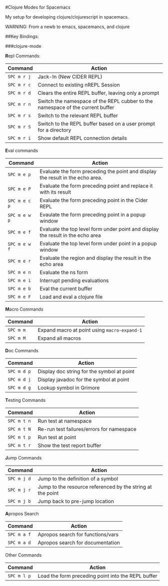 #Clojure Modes for Spacemacs

My setup for developing clojure/clojurescript in spacemacs. 

WARNING: From a newb to emacs, spacemancs, and clojure

##Key Bindings:

###clojure-mode

**R**epl Commands:

| Command     | Action |
| ----------- | ------ |
| `SPC m r j` | Jack-In (New CIDER REPL) |
| `SPC m r c` | Connect to existing nREPL Session |
| `SPC m r d` | Clears the entire REPL buffer, leaving only a prompt |
| `SPC m r n` | Switch the namespace of the REPL cubber to the namespace of the current buffer|
| `SPC m r s` | Switch to the relevant REPL buffer |
| `SPC m r S` | Switch to the REPL buffer based on a user prompt for a directory|
| `SPC m r i` | Show default REPL connection details |

**E**val commands

| Command | Action |
| ----------- | ------ |
| `SPC m e p` | Evaluate the form preceding the point and display the result in the echo area.|
| `SPC m e P` | Evaluate the form preceding point and replace it with its result |
| `SPC m e c p` | Evaluate the form preceding point in the Cider REPL |
| `SPC m e w p` | Evaulate the form preceding point in a popup window |
| `SPC m e f` | Evaluate the top level form under point and display the result in the echo area |
| `SPC m e w f` | Evaluate the top level form under point in a popup window |
| `SPC m e r` | Evaluate the region and display the result in the echo area |
| `SPC m e n` | Evaluate the ns form |
| `SPC m e i` | Interrupt pending evaluations |
| `SPC m e b `| Eval the current buffer |
| `SPC m e F` | Load and eval a clojure file |

**M**acro Commands

| Command | Action |
| ----------- | ------ |
| `SPC m m` | Expand macro at point using `macro-expand-1` |
| `SPC m M` | Expand all macros |

**D**oc Commands

| Command | Action |
| ------- | ------ |
| `SPC m d p` | Display doc string for the symbol at point |
| `SPC m d j` | Display javadoc for the symbol at point |
| `SPC m d g` | Lookup symbol in Grimore |

**T**esting Commands

| Command | Action |
| ------- | ------ |
| `SPC m t n` | Run test at namespace |
| `SPC m t N` | Re-run test failures/errors for namespace |
| `SPC m t p` | Run test at point |
| `SPC m t r` | Show the test report buffer |

**J**ump Commands

| Command | Action |
| ------- | ------ |
| `SPC m j d` | Jump to the definition of a symbol |
| `SPC m j r` | Jump to the resource referenced by the string at the point |
| `SPC m j b` | Jump back to pre-jump location |

**A**propos Search

| Command | Action |
| ------- | ------ |
| `SPC m a f` | Apropos search for functions/vars |
| `SPC m a d` | Apropos search for documentation |

Other Commands

| Command | Action |
| ----------- | ------ |
| `SPC m l p` | Load the form preceding point into the REPL buffer |
